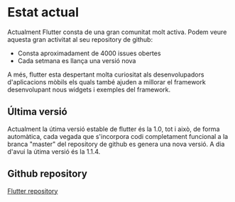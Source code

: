 <!-- TITLE: Estat Actual -->
<!-- SUBTITLE: A quick summary of Estat Actual -->

# Estat actual

Actualment Flutter consta de una gran comunitat molt activa. Podem veure aquesta gran activitat al seu repository de github:
- Consta aproximadament de 4000 issues obertes
- Cada setmana es llança una versió nova

A més, flutter esta despertant molta curiositat als desenvolupadors d'aplicacions mòbils els quals també ajuden a millorar el framework desenvolupant nous widgets i exemples del framework.

## Última versió

Actualment la útima versió estable de flutter és la 1.0, tot i això, de forma automàtica, cada vegada que s'incorpora codi completament funcional a la branca "master" del repository de github es genera una nova versió. A dia d'avui la útima versió és la 1.1.4.

## Github repository

[Flutter repository](https://github.com/flutter/flutter)
